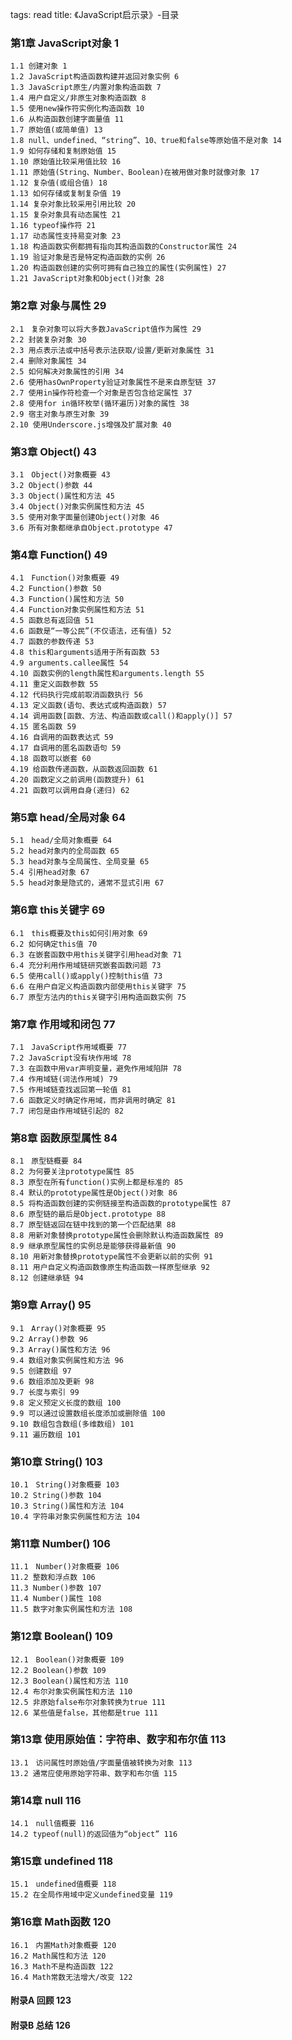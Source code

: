 tags: read
title: 《JavaScript启示录》-目录

### 第1章 JavaScript对象 1

	1.1 创建对象 1
	1.2 JavaScript构造函数构建并返回对象实例 6
	1.3 JavaScript原生/内置对象构造函数 7
	1.4 用户自定义/非原生对象构造函数 8
	1.5 使用new操作符实例化构造函数 10
	1.6 从构造函数创建字面量值 11
	1.7 原始值(或简单值) 13
	1.8 null、undefined、“string”、10、true和false等原始值不是对象 14
	1.9 如何存储和复制原始值 15
	1.10 原始值比较采用值比较 16
	1.11 原始值(String、Number、Boolean)在被用做对象时就像对象 17
	1.12 复杂值(或组合值) 18
	1.13 如何存储或复制复杂值 19
	1.14 复杂对象比较采用引用比较 20
	1.15 复杂对象具有动态属性 21
	1.16 typeof操作符 21
	1.17 动态属性支持易变对象 23
	1.18 构造函数实例都拥有指向其构造函数的Constructor属性 24
	1.19 验证对象是否是特定构造函数的实例 26
	1.20 构造函数创建的实例可拥有自己独立的属性(实例属性) 27
	1.21 JavaScript对象和Object()对象 28

### 第2章 对象与属性 29

	2.1　复杂对象可以将大多数JavaScript值作为属性 29
	2.2 封装复杂对象 30
	2.3 用点表示法或中括号表示法获取/设置/更新对象属性 31
	2.4 删除对象属性 34
	2.5 如何解决对象属性的引用 34
	2.6 使用hasOwnProperty验证对象属性不是来自原型链 37
	2.7 使用in操作符检查一个对象是否包含给定属性 37
	2.8 使用for in循环枚举(循环遍历)对象的属性 38
	2.9 宿主对象与原生对象 39
	2.10 使用Underscore.js增强及扩展对象 40

### 第3章 Object() 43

	3.1　Object()对象概要 43
	3.2 Object()参数 44
	3.3 Object()属性和方法 45
	3.4 Object()对象实例属性和方法 45
	3.5 使用对象字面量创建Object()对象 46
	3.6 所有对象都继承自Object.prototype 47

### 第4章 Function() 49

	4.1　Function()对象概要 49
	4.2 Function()参数 50
	4.3 Function()属性和方法 50
	4.4 Function对象实例属性和方法 51
	4.5 函数总有返回值 51
	4.6 函数是“一等公民”(不仅语法，还有值) 52
	4.7 函数的参数传递 53
	4.8 this和arguments适用于所有函数 53
	4.9 arguments.callee属性 54
	4.10 函数实例的length属性和arguments.length 55
	4.11 重定义函数参数 55
	4.12 代码执行完成前取消函数执行 56
	4.13 定义函数(语句、表达式或构造函数) 57
	4.14 调用函数[函数、方法、构造函数或call()和apply()] 57
	4.15 匿名函数 59
	4.16 自调用的函数表达式 59
	4.17 自调用的匿名函数语句 59
	4.18 函数可以嵌套 60
	4.19 给函数传递函数，从函数返回函数 61
	4.20 函数定义之前调用(函数提升) 61
	4.21 函数可以调用自身(递归) 62

### 第5章 head/全局对象 64

	5.1　head/全局对象概要 64
	5.2 head对象内的全局函数 65
	5.3 head对象与全局属性、全局变量 65
	5.4 引用head对象 67
	5.5 head对象是隐式的，通常不显式引用 67

### 第6章 this关键字 69

	6.1　this概要及this如何引用对象 69
	6.2 如何确定this值 70
	6.3 在嵌套函数中用this关键字引用head对象 71
	6.4 充分利用作用域链研究嵌套函数问题 73
	6.5 使用call()或apply()控制this值 73
	6.6 在用户自定义构造函数内部使用this关键字 75
	6.7 原型方法内的this关键字引用构造函数实例 75

### 第7章 作用域和闭包 77

	7.1　JavaScript作用域概要 77
	7.2 JavaScript没有块作用域 78
	7.3 在函数中用var声明变量，避免作用域陷阱 78
	7.4 作用域链(词法作用域) 79
	7.5 作用域链查找返回第一轮值 81
	7.6 函数定义时确定作用域，而非调用时确定 81
	7.7 闭包是由作用域链引起的 82

### 第8章 函数原型属性 84

	8.1　原型链概要 84
	8.2 为何要关注prototype属性 85
	8.3 原型在所有function()实例上都是标准的 85
	8.4 默认的prototype属性是Object()对象 86
	8.5 将构造函数创建的实例链接至构造函数的prototype属性 87
	8.6 原型链的最后是Object.prototype 88
	8.7 原型链返回在链中找到的第一个匹配结果 88
	8.8 用新对象替换prototype属性会删除默认构造函数属性 89
	8.9 继承原型属性的实例总是能够获得最新值 90
	8.10 用新对象替换prototype属性不会更新以前的实例 91
	8.11 用户自定义构造函数像原生构造函数一样原型继承 92
	8.12 创建继承链 94

### 第9章 Array() 95

	9.1　Array()对象概要 95
	9.2 Array()参数 96
	9.3 Array()属性和方法 96
	9.4 数组对象实例属性和方法 96
	9.5 创建数组 97
	9.6 数组添加及更新 98
	9.7 长度与索引 99
	9.8 定义预定义长度的数组 100
	9.9 可以通过设置数组长度添加或删除值 100
	9.10 数组包含数组(多维数组) 101
	9.11 遍历数组 101

### 第10章 String() 103

	10.1　String()对象概要 103
	10.2 String()参数 104
	10.3 String()属性和方法 104
	10.4 字符串对象实例属性和方法 104

### 第11章 Number() 106

	11.1　Number()对象概要 106
	11.2 整数和浮点数 106
	11.3 Number()参数 107
	11.4 Number()属性 108
	11.5 数字对象实例属性和方法 108

### 第12章 Boolean() 109

	12.1　Boolean()对象概要 109
	12.2 Boolean()参数 109
	12.3 Boolean()属性和方法 110
	12.4 布尔对象实例属性和方法 110
	12.5 非原始false布尔对象转换为true 111
	12.6 某些值是false，其他都是true 111

### 第13章 使用原始值：字符串、数字和布尔值 113

	13.1　访问属性时原始值/字面量值被转换为对象 113
	13.2 通常应使用原始字符串、数字和布尔值 115

### 第14章 null 116

	14.1　null值概要 116
	14.2 typeof(null)的返回值为“object” 116

### 第15章 undefined 118

	15.1　undefined值概要 118
	15.2 在全局作用域中定义undefined变量 119

### 第16章 Math函数 120

	16.1　内置Math对象概要 120
	16.2 Math属性和方法 120
	16.3 Math不是构造函数 122
	16.4 Math常数无法增大/改变 122
	
#### 附录A 回顾 123
#### 附录B 总结 126 